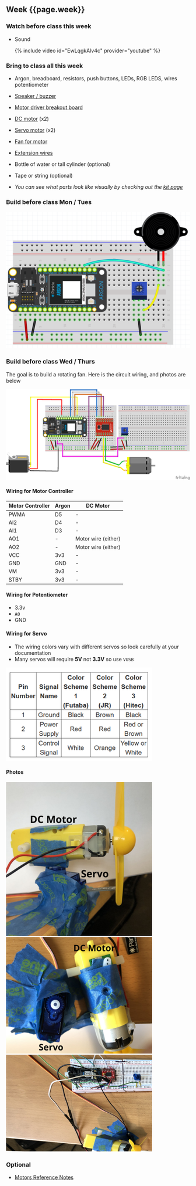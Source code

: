 


## Week {{page.week}}

### Watch before class this week

* Sound

    {% include video id="EwLqgkAlv4c" provider="youtube" %}

### Bring to class all this week

- Argon, breadboard, resistors, push buttons, LEDs, RGB LEDS, wires potentiometer
- [Speaker / buzzer](https://www.sparkfun.com/products/7950)
- [Motor driver breakout board](https://www.sparkfun.com/products/14451)
- [DC motor](https://www.sparkfun.com/products/13302) (x2)
- [Servo motor](https://www.amazon.com/Smraza-Helicopter-Airplane-Control-Arduino/dp/B07L2SF3R4) (x2)
- [Fan for motor](https://www.amazon.com/EUDAX-Propeller-Airplane-Science-Education/dp/B073XM12MY)
- [Extension wires](https://www.sparkfun.com/products/9140)
- Bottle of water or tall cylinder (optional)
- Tape or string (optional)

- *You can see what parts look like visually by checking out the [kit page](https://reparke.github.io/ITP348-Physical-Computing/kit)*

### Build before class Mon / Tues 

![1570925716449](week08.assets/1570925716449.png)



### Build before class Wed / Thurs 

The goal is to build a rotating fan. Here is the circuit wiring, and photos are below 

![servo_dc_fan_controller_bb](week08.assets/servo_dc_fan_controller_bb.png)


#### Wiring for Motor Controller

| Motor Controller | Argon | DC Motor            |
| ---------------- | ----- | ------------------- |
| PWMA             | D5    | -                   |
| AI2              | D4    | -                   |
| AI1              | D3    | -                   |
| AO1              | -     | Motor wire (either) |
| AO2              | -     | Motor wire (either) |
| VCC              | 3v3   | -                   |
| GND              | GND   | -                   |
| VM               | 3v3   | -                   |
| STBY             | 3v3   | -                   |

#### Wiring for Potentiometer

- 3.3v
- `A0`
- GND

#### Wiring for Servo

* The wiring colors vary with different servos so look carefully at your documentation
* Many servos will require **5V** not **3.3V** so use `VUSB` 

<img  src="week08.assets/image-20210310115209181.png" alt="image-20210310115209181" style="width:400px" />

#### Photos

<img src="week08.assets/fan1.jpg" alt="fan1" style="width:400px;" />

<img src="week08.assets/fan2.jpg" alt="fan2" style="width:400px" />

<img src="week08.assets/fan3.jpg" alt="fan3" style="width:400px" />

### Optional

- [Motors Reference Notes](https://www.electronicproducts.com/Electromechanical_Components/Motors_and_Controllers/Motor_control_design_an_introduction_to_motors_and_controllers.aspx)

